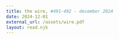 ```yaml
---
title: the wire, #491-492 - december 2024
date: 2024-12-01
external_url: /assets/wire.pdf
layout: read.njk
---
```


